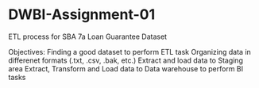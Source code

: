 # DWBI-Assignment-01
ETL process for SBA 7a Loan Guarantee Dataset

Objectives:
  Finding a good dataset to perform ETL task
  Organizing data in differenet formats (.txt, .csv, .bak, etc.)
  Extract and load data to Staging area
  Extract, Transform and Load data to Data warehouse to perform BI tasks
